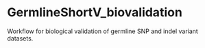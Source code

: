 # GermlineShortV_biovalidation
Workflow for biological validation of germline SNP and indel variant datasets. 
